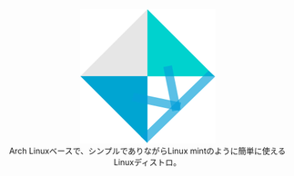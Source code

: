 <div align="center">
  <a href="https://github.com/krypton-linux/krypton-iso">
    <img alt="krypton" src="https://github.com/krypton-linux/krypton-artworks/blob/main/logo/Krypton-logo.png?raw=true">
  </a>
</div>

<div align="center">
  <a>
    Arch Linuxベースで、シンプルでありながらLinux mintのように簡単に使えるLinuxディストロ。
  </a>
</div>
